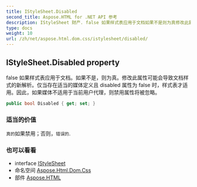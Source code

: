 ```yaml
---
title: IStyleSheet.Disabled
second_title: Aspose.HTML for .NET API 参考
description: IStyleSheet 财产. false 如果样式表应用于文档如果不是则为真修改此属性可能会导致文档样式的新解析仅当存在适当的媒体定义且 disabled 属性为 false 时样式表才适用因此如果媒体不适用于当前用户代理则禁用属性将被忽略
type: docs
weight: 10
url: /zh/net/aspose.html.dom.css/istylesheet/disabled/
---
```

## IStyleSheet.Disabled property

false 如果样式表应用于文档。如果不是，则为真。修改此属性可能会导致文档样式的新解析。仅当存在适当的媒体定义且 disabled 属性为 false 时，样式表才适用。因此，如果媒体不适用于当前用户代理，则禁用属性将被忽略。

```csharp
public bool Disabled { get; set; }
```

### 适当的价值

`真的`如果禁用；否则，`错误的`.

### 也可以看看

* interface [IStyleSheet](../)
* 命名空间 [Aspose.Html.Dom.Css](../../istylesheet/)
* 部件 [Aspose.HTML](../../../)


